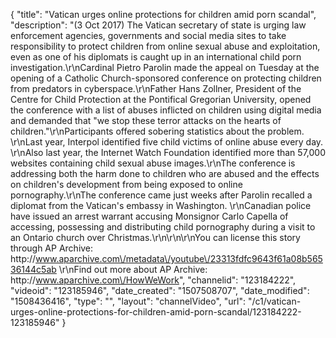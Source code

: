 {
    "title": "Vatican urges online protections for children amid porn scandal",
    "description": "(3 Oct 2017) The Vatican secretary of state is urging law enforcement agencies, governments and social media sites to take responsibility to protect children from online sexual abuse and exploitation, even as one of his diplomats is caught up in an international child porn investigation.\r\nCardinal Pietro Parolin made the appeal on Tuesday at the opening of a Catholic Church-sponsored conference on protecting children from predators in cyberspace.\r\nFather Hans Zollner, President of the Centre for Child Protection at the Pontifical Gregorian University, opened the conference with a list of abuses inflicted on children using digital media and demanded that \"we stop these terror attacks on the hearts of children.\"\r\nParticipants offered sobering statistics about the problem. \r\nLast year, Interpol identified five child victims of online abuse every day. \r\nAlso last year, the Internet Watch Foundation identified more than 57,000 websites containing child sexual abuse images.\r\nThe conference is addressing both the harm done to children who are abused and the effects on children's development from being exposed to online pornography.\r\nThe conference came just weeks after Parolin recalled a diplomat from the Vatican's embassy in Washington. \r\nCanadian police have issued an arrest warrant accusing Monsignor Carlo Capella of accessing, possessing and distributing child pornography during a visit to an Ontario church over Christmas.\r\n\r\n\r\nYou can license this story through AP Archive: http:\/\/www.aparchive.com\/metadata\/youtube\/23313fdfc9643f61a08b56536144c5ab \r\nFind out more about AP Archive: http:\/\/www.aparchive.com\/HowWeWork",
    "channelid": "123184222",
    "videoid": "123185946",
    "date_created": "1507508707",
    "date_modified": "1508436416",
    "type": "",
    "layout": "channelVideo",
    "url": "\/c1\/vatican-urges-online-protections-for-children-amid-porn-scandal\/123184222-123185946"
}